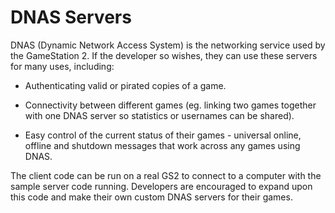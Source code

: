 # DNAS Servers

DNAS (Dynamic Network Access System) is the networking service used by the GameStation 2. If the developer so wishes, they can use these servers for many uses, including:

- Authenticating valid or pirated copies of a game.

- Connectivity between different games (eg. linking two games together with one DNAS server so statistics or usernames can be shared).

- Easy control of the current status of their games - universal online, offline and shutdown messages that work across any games using DNAS.

The client code can be run on a real GS2 to connect to a computer with the sample server code running. Developers are encouraged to expand upon this code and make their own custom DNAS servers for their games.
